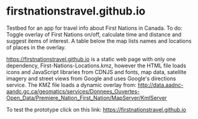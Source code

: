 # firstnationstravel.github.io

Testbed for an app for travel info about First Nations in Canada. To do: Toggle overlay of First Nations on/off, calculate time and distance and suggest items of interest. A table below the map lists names and locations of places in the overlay.

https://firstnationstravel.github.io is a static web page with only one dependency, First-Nations-Locations.kmz, however the HTML file loads icons and JavaScript libraries from CDNJS and fonts, map data, satellite imagery and street views from Google and uses Google's directions service. The KMZ file loads a dynamic overlay from: http://data.aadnc-aandc.gc.ca/geomatics/services/Donnees_Ouvertes-Open_Data/Premiere_Nation_First_Nation/MapServer/KmlServer

To test the prototype click on this link: https://firstnationstravel.github.io
